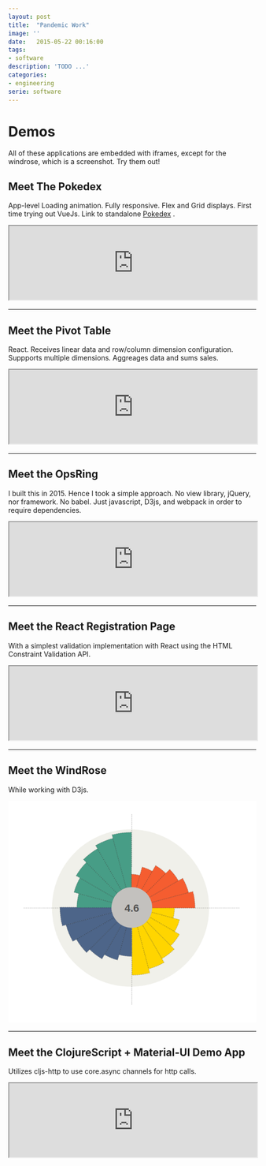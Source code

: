 ```yaml
---
layout: post
title:  "Pandemic Work"
image: ''
date:   2015-05-22 00:16:00
tags:
- software
description: 'TODO ...'
categories:
- engineering
serie: software
---
```


# Demos

All of these applications are embedded with iframes, except for the windrose, which is a screenshot. Try them out!

## Meet The Pokedex

App-level Loading animation. Fully responsive. Flex and Grid displays.
First time trying out VueJs. Link to standalone [Pokedex](https://teh0xqb.com:444) .

<div class="demo-container">
    <iframe class="demo" src="https://teh0xqb.com:444" title="Pokedex" width="100%"></iframe>
</div>

---

## Meet the Pivot Table

React. Receives linear data and row/column dimension configuration. Suppports multiple dimensions.
Aggreages data and sums sales.

<div class="demo-container">
    <iframe class="demo" src="https://teh0xqb.com/pivot-table" title="PivotTable" width="100%"></iframe>
</div>

---

## Meet the OpsRing

I built this in 2015. Hence I took a simple approach.
No view library, jQuery, nor framework. No babel.
Just javascript, D3js, and webpack in order to require dependencies.

<div class="demo-container">
    <iframe class="demo" src="https://teh0xqb.com/c-ring" title="OpsRing" width="100%"></iframe>
</div>

---

## Meet the React Registration Page

With a simplest validation implementation with React using the HTML Constraint Validation API.

<div class="demo-container">
    <iframe class="demo" src="https://teh0xqb.com:445" title="Registration UI" width="100%"></iframe>
</div>

---

## Meet the WindRose

While working with D3js.

![windrose](/assets/img/windrose-zoom.png)

---

## Meet the ClojureScript + Material-UI Demo App

Utilizes cljs-http to use core.async channels for http calls.

<div class="demo-container">
    <iframe class="demo" src="https://teh0xqb.com/trials" title="Trials cljs UI" width="100%"></iframe>
</div>

